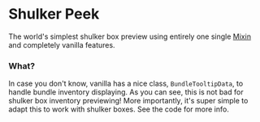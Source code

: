 # Shulker Peek

The world's simplest shulker box preview using entirely one single [Mixin](src/main/java/io/github/prismwork/shulkerpeek/mixin/BlockItemMixin.java) and completely vanilla features.

### What?

In case you don't know, vanilla has a nice class, `BundleTooltipData`, to handle bundle inventory displaying. As you can see, this is not bad for shulker box inventory previewing! More importantly, it's super simple to adapt this to work with shulker boxes. See the code for more info.
